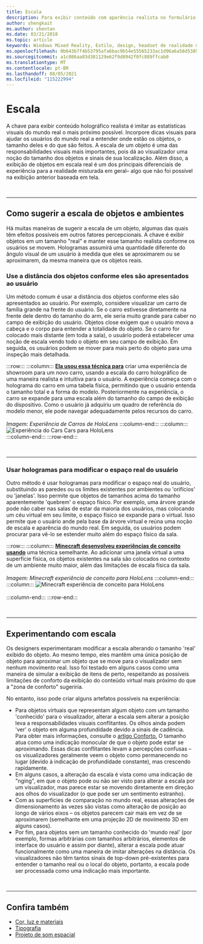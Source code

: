 ```yaml
---
title: Escala
description: Para exibir conteúdo com aparência realista no formulário holográfico é fundamental imitar, do modo mais próximo possível, as estatísticas visuais do mundo real.
author: shengkait
ms.author: shentan
ms.date: 03/21/2018
ms.topic: article
keywords: Windows Mixed Reality, Estilo, design, headset de realidade misturada, headset de realidade misturada do Windows, headset de realidade virtual, HoloLens, escala, hologramas
ms.openlocfilehash: 0b643b7f4b53795afa6bac9b54e55565233ac1d96a6a58d5389a8a4b7db8d7cc
ms.sourcegitcommit: a1c086aa83d381129e62f9d8942f0fc889ffcab0
ms.translationtype: MT
ms.contentlocale: pt-BR
ms.lasthandoff: 08/05/2021
ms.locfileid: "115222994"
---
```

# <a name="scale"></a>Escala

A chave para exibir conteúdo holográfico realista é imitar as estatísticas visuais do mundo real o mais próximo possível. Incorpore dicas visuais para ajudar os usuários do mundo real a entender onde estão os objetos, o tamanho deles e do que são feitos. A escala de um objeto é uma das responsabilidades visuais mais importantes, pois dá ao visualizador uma noção do tamanho dos objetos e sinais de sua localização. Além disso, a exibição de objetos em escala real é um dos principais diferenciais de experiência para a realidade misturada em geral– algo que não foi possível na exibição anterior baseada em tela.

<br>

---

## <a name="how-to-suggest-the-scale-of-objects-and-environments"></a>Como sugerir a escala de objetos e ambientes

Há muitas maneiras de sugerir a escala de um objeto, algumas das quais têm efeitos possíveis em outros fatores percepcionais. A chave é exibir objetos em um tamanho "real" e manter esse tamanho realista conforme os usuários se movem. Hologramas assumirá uma quantidade diferente do ângulo visual de um usuário à medida que eles se aproximarem ou se aproximarem, da mesma maneira que os objetos reais.

### <a name="use-the-distance-of-objects-as-theyre-presented-to-the-user"></a>Use a distância dos objetos conforme eles são apresentados ao usuário

Um método comum é usar a distância dos objetos conforme eles são apresentados ao usuário. Por exemplo, considere visualizar um carro de família grande na frente do usuário. Se o carro estivesse diretamente na frente dele dentro do tamanho do arm, ele seria muito grande para caber no campo de exibição do usuário. Objetos close exigem que o usuário mova a cabeça e o corpo para entender a totalidade do objeto. Se o carro for colocado mais distante (em toda a sala), o usuário poderá estabelecer uma noção de escala vendo todo o objeto em seu campo de exibição. Em seguida, os usuários podem se mover para mais perto do objeto para uma inspeção mais detalhada.

:::row:::
    :::column:::
        **[Ela usou essa técnica para](https://www.youtube.com/watch?v=DilzwF90vec)** criar uma experiência de showroom para um novo carro, usando a escala do carro holográfico de uma maneira realista e intuitiva para o usuário. A experiência começa com o holograma do carro em uma tabela física, permitindo que o usuário entenda o tamanho total e a forma do modelo. Posteriormente na experiência, o carro se expande para uma escala além do tamanho do campo de exibição do dispositivo. Como o usuário já adquiriu um quadro de referência do modelo menor, ele pode navegar adequadamente pelos recursos do carro.<br>
        <br>
        *Imagem: Experiência de Carros de HoloLens*
    :::column-end:::
        :::column:::
       ![Experiência do Cars Cars para HoloLens](images/volvo-cars-microsoft-hololens-experience01-640px.jpg)<br>
    :::column-end:::
:::row-end:::


<br>

---

### <a name="use-holograms-to-modify-the-users-real-space"></a>Usar hologramas para modificar o espaço real do usuário

Outro método é usar hologramas para modificar o espaço real do usuário, substituindo as paredes ou os limites existentes por ambientes ou 'orifícios' ou 'janelas'. Isso permite que objetos de tamanhos acima do tamanho aparentemente 'quebrem' o espaço físico. Por exemplo, uma árvore grande pode não caber nas salas de estar da maioria dos usuários, mas colocando um céu virtual em seu limite, o espaço físico se expande para o virtual. Isso permite que o usuário ande pela base da árvore virtual e reúna uma noção de escala e aparência do mundo real. Em seguida, os usuários podem procurar para vê-lo se estender muito além do espaço físico da sala.

:::row:::
    :::column:::
        **[Minecraft desenvolveu experiências de conceito usando](https://minecraft.net/)** uma técnica semelhante. Ao adicionar uma janela virtual a uma superfície física, os objetos existentes na sala são colocados no contexto de um ambiente muito maior, além das limitações de escala física da sala.<br>
        <br>
        *Imagem: Minecraft experiência de conceito para HoloLens*
    :::column-end:::
        :::column:::
       ![Minecraft experiência de conceito para HoloLens](images/800px-minecraftwindow-640px.jpg)<br><br>
    :::column-end:::
:::row-end:::


<br>

---


## <a name="experimenting-with-scale"></a>Experimentando com escala

Os designers experimentaram modificar a escala alterando o tamanho 'real' exibido do objeto. Ao mesmo tempo, eles mantêm uma única posição de objeto para aproximar um objeto que se move para o visualizador sem nenhum movimento real. Isso foi testado em alguns casos como uma maneira de simular a exibição de itens de perto, respeitando as possíveis limitações de conforto da exibição do conteúdo virtual mais próximo do que a "zona de conforto" sugeriria.

No entanto, isso pode criar alguns artefatos possíveis na experiência:
* Para objetos virtuais que representam algum objeto com um tamanho 'conhecido' para o visualizador, alterar a escala sem alterar a posição leva a responsabilidades visuais conflitantes. Os olhos ainda podem 'ver' o objeto em alguma profundidade devido a sinais de cadência. Para obter mais informações, consulte o [artigo Conforto.](comfort.md) O tamanho atua como uma indicação monocular de que o objeto pode estar se aproximando. Essas dicas conflitantes levam a percepções confusas – os visualizadores geralmente veem o objeto como permanecendo no lugar (devido à indicação de profundidade constante), mas crescendo rapidamente.
* Em alguns casos, a alteração da escala é vista como uma indicação de "nging", em que o objeto pode ou não ser visto para alterar a escala por um visualizador, mas parece estar se movendo diretamente em direção aos olhos do visualizador (o que pode ser um sentimento estranho).
* Com as superfícies de comparação no mundo real, essas alterações de dimensionamento às vezes são vistas como alteração de posição ao longo de vários eixos – os objetos parecem cair mais em vez de se aproximarem (semelhante em uma projeção 2D de movimento 3D em alguns casos).
* Por fim, para objetos sem um tamanho conhecido do 'mundo real' (por exemplo, formas arbitrárias com tamanhos arbitrários, elementos de interface do usuário e assim por diante), alterar a escala pode atuar funcionalmente como uma maneira de imitar alterações na distância. Os visualizadores não têm tantos sinais de top-down pré-existentes para entender o tamanho real ou o local do objeto, portanto, a escala pode ser processada como uma indicação mais importante.

<br>

---

## <a name="see-also"></a>Confira também
* [Cor, luz e materiais](./color-light-and-materials.md)
* [Tipografia](typography.md)
* [Projeto de som espacial](spatial-sound-design.md)